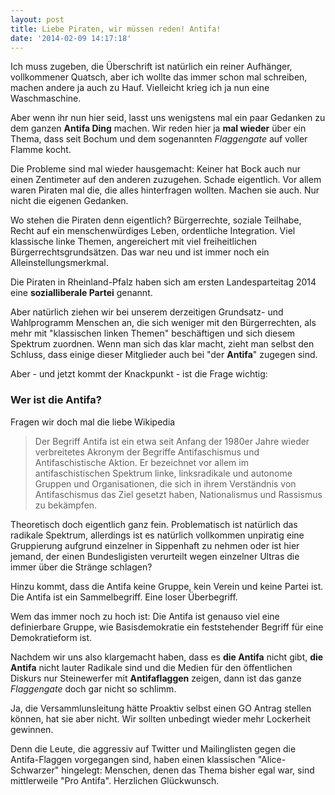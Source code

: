 ```yaml
---
layout: post
title: Liebe Piraten, wir müssen reden! Antifa!
date: '2014-02-09 14:17:18'
---
```


Ich muss zugeben, die Überschrift ist natürlich ein reiner Aufhänger, vollkommener Quatsch, aber ich wollte das immer schon mal schreiben, machen andere ja auch zu Hauf. Vielleicht krieg ich ja nun eine Waschmaschine. 

Aber wenn ihr nun hier seid, lasst uns wenigstens mal ein paar Gedanken zu dem ganzen **Antifa Ding** machen. Wir reden hier ja **mal wieder** über ein Thema, dass seit Bochum und dem sogenannten *Flaggengate* auf voller Flamme kocht.

Die Probleme sind mal wieder hausgemacht: Keiner hat Bock auch nur einen Zentimeter auf den anderen zuzugehen. Schade eigentlich. Vor allem waren Piraten mal die, die alles hinterfragen wollten. Machen sie auch. Nur nicht die eigenen Gedanken.

Wo stehen die Piraten denn eigentlich? Bürgerrechte, soziale Teilhabe, Recht auf ein menschenwürdiges Leben, ordentliche Integration. Viel klassische linke Themen, angereichert mit viel freiheitlichen Bürgerrechtsgrundsätzen. Das war neu und ist immer noch ein Alleinstellungsmerkmal. 

Die Piraten in Rheinland-Pfalz haben sich am ersten Landesparteitag 2014 eine **sozialliberale Partei** genannt.

Aber natürlich ziehen wir bei unserem derzeitigen Grundsatz- und Wahlprogramm Menschen an, die sich weniger mit den Bürgerrechten, als mehr mit "klassischen linken Themen" beschäftigen und sich diesem Spektrum zuordnen. Wenn man sich das klar macht, zieht man selbst den Schluss, dass einige dieser Mitglieder auch bei "der **Antifa**" zugegen sind.

Aber - und jetzt kommt der Knackpunkt - ist die Frage wichtig:

### Wer ist die Antifa?

Fragen wir doch mal die liebe Wikipedia

> Der Begriff Antifa ist ein etwa seit Anfang der 1980er Jahre wieder verbreitetes Akronym der Begriffe Antifaschismus und Antifaschistische Aktion. Er bezeichnet vor allem im antifaschistischen Spektrum linke, linksradikale und autonome Gruppen und Organisationen, die sich in ihrem Verständnis von Antifaschismus das Ziel gesetzt haben, Nationalismus und Rassismus zu bekämpfen. 

Theoretisch doch eigentlich ganz fein. Problematisch ist natürlich das radikale Spektrum, allerdings ist es natürlich vollkommen unpiratig eine Gruppierung aufgrund einzelner in Sippenhaft zu nehmen oder ist hier jemand, der einen Bundesligisten verurteilt wegen einzelner Ultras die immer über die Stränge schlagen?

Hinzu kommt, dass die Antifa keine Gruppe, kein Verein und keine Partei ist. Die Antifa ist ein Sammelbegriff. Eine loser Überbegriff.

Wem das immer noch zu hoch ist: Die Antifa ist genauso viel eine definierbare Gruppe, wie Basisdemokratie ein feststehender Begriff für eine Demokratieform ist.

Nachdem wir uns also klargemacht haben, dass es **die Antifa** nicht gibt, **die Antifa** nicht lauter Radikale sind und die Medien für den öffentlichen Diskurs nur Steinewerfer mit **Antifaflaggen** zeigen, dann ist das ganze *Flaggengate* doch gar nicht so schlimm.

Ja, die Versammlunsleitung hätte Proaktiv selbst einen GO Antrag stellen können, hat sie aber nicht. Wir sollten unbedingt wieder mehr Lockerheit gewinnen.

Denn die Leute, die aggressiv auf Twitter und Mailinglisten gegen die Antifa-Flaggen vorgegangen sind, haben einen klassischen "Alice-Schwarzer" hingelegt: Menschen, denen das Thema bisher egal war, sind mittlerweile "Pro Antifa". Herzlichen Glückwunsch.